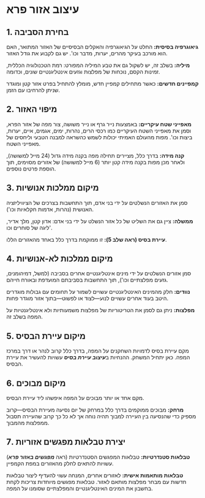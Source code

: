 # עיצוב אזור פרא

## 1. בחירת הסביבה

**גיאוגרפיה בסיסית:** החלט על הגיאוגרפיה והאקלים הבסיסיים של האזור המתואר, האם הוא מורכב בעיקר מהרים, יערות, מדבר וכו'. יש גם לקבוע את גודל האזור.

**מיליה:** בשלב זה, יש לשקול גם את טבע המיליה המפורט: רמת הטכנולוגיה הכללית, זמינות הקסם, נוכחות של מפלצות וגזעים אינטליגנטיים שונים, וכדומה.

**קמפיינים חדשים:** כאשר מתחילים קמפיין חדש, מומלץ להתחיל בפרט אזור קטן ומוגדר שניתן להרחיבו עם הזמן.

## 2. מיפוי האזור

**מאפייני שטח עיקריים:** באמצעות נייר גרף או נייר משושה, צור מפה של אזור הפרא, וסמן את מאפייני השטח העיקריים כמו רכסי הרים, נהרות, ימים, אגמים, איים, יערות, ביצות וכו'. מפות מהעולם האמיתי יכולות לשמש כהשראה למבנה הטבעי וליחסים של מאפייני השטח.

**קנה מידה:** בדרך כלל, מציירים תחילה מפה בקנה מידה גדול (24 מייל למשושה), ולאחר מכן מפות בקנה מידה קטן יותר (6 מייל למשושה) של אזורים מסוימים, תוך הוספת פרטים נוספים.

## 3. מיקום ממלכות אנושיות

סמן את האזורים הנשלטים על ידי בני אדם, תוך התחשבות בצרכים של הציוויליזציה האנושית (נהרות, אדמות חקלאיות וכו').

**ממשלה:** ציין גם את השליט של כל אזור הנשלט על ידי בני אדם: אדון קטן, מלך אדיר, ליגה של סוחרים וכו'.

**עיירת בסיס (ראה שלב 5):** זו ממוקמת בדרך כלל באחד מהאזורים הללו.

## 4. מיקום ממלכות לא-אנושיות

סמן אזורים הנשלטים על ידי מינים אינטליגנטיים אחרים בסביבה (למשל, דמיהומנים, גזעים מפלצתיים וכו'), תוך התחשבות בסביבתם המועדפת ובאורח חייהם.

**נוודים:** חלק מהמינים האינטליגנטיים עשויים לשמור על תחומים עם גבולות מוגדרים היטב בעוד אחרים עשויים לנוע—לצוד או לפשוט—בתוך אזור מוגדר פחות.

**מפלצות:** ניתן גם לסמן את הטריטוריות של מפלצות משמעותיות ולא אינטליגנטיות על המפה בשלב זה.

## 5. מיקום עיירת הבסיס

מקם עיירת בסיס לדמויות השחקנים על המפה, בדרך כלל קרוב לנהר או דרך במרכז המפה. כאן יתחיל המשחק. ההנחיות ב***עיצוב עיירת בסיס*** עשויות להעשיר את עיירת הבסיס.

## 6. מיקום מבוכים

מקם אחד או יותר מבוכים על המפה איפשהו ליד עיירת הבסיס.

**מרחק:** מבוכים ממוקמים בדרך כלל במרחק של יום נסיעה מעיירת הבסיס—קרוב מספיק כדי שהנסיעה בין העיירה למבוך תהיה נוחה אך לא כל כך קרוב שהעיירה תסבול ממפלצות מהמבוך.

## 7. יצירת טבלאות מפגשים אזוריות

**טבלאות סטנדרטיות:** טבלאות המפגשים הסטנדרטיות (ראה ***מפגשים באזור פרא***) עשויות להתאים לחלק מהאזורים במפת הקמפיין.

**טבלאות מותאמות אישית:** לאזורים אחרים, המנחה עשוי להעדיף ליצור טבלאות חדשות עם מבחר מפלצות מותאם לאזור. טבלאות מפגשים מיוחדות צריכות לקחת בחשבון את המינים האינטליגנטיים והמפלצתיים שסומנו על המפה.